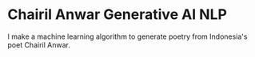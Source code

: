 # Chairil Anwar Generative AI NLP
I make a machine learning algorithm to generate poetry from Indonesia's poet Chairil Anwar.
